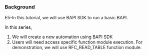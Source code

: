 ### Background
E5-In this tutorial, we will use BAPI SDK to run a basic BAPI.

In this series, 

1. We will create a new automation using BAPI SDK
2. Users will need access specific function module execution. For demonstration, we will use RFC_READ_TABLE function module.
